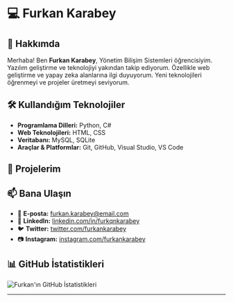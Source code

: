 # 💻 Furkan Karabey

## 🚀 Hakkımda
Merhaba! Ben **Furkan Karabey**, Yönetim Bilişim Sistemleri öğrencisiyim. Yazılım geliştirme ve teknolojiyi yakından takip ediyorum. Özellikle web geliştirme ve yapay zeka alanlarına ilgi duyuyorum. Yeni teknolojileri öğrenmeyi ve projeler üretmeyi seviyorum. 

## 🛠 Kullandığım Teknolojiler
- **Programlama Dilleri:** Python, C#
- **Web Teknolojileri:** HTML, CSS
- **Veritabanı:** MySQL, SQLite
- **Araçlar & Platformlar:** Git, GitHub, Visual Studio, VS Code

## 📌 Projelerim


## 📫 Bana Ulaşın
- 📩 **E-posta:** [furkan.karabey@email.com](mailto:frknkrby4343@gmail.com)
- 💼 **LinkedIn:** [linkedin.com/in/furkqnkarabey](https://www.linkedin.com/in/furkqn-karabey-8b5537336/)
- 🐦 **Twitter:** [twitter.com/furkankarabey](https://x.com/Karabey_Furkqn)
- 📷 **Instagram:** [instagram.com/furkankarabey](https://instagram.com/karabey_furkqn)
## 📊 GitHub İstatistikleri
![Furkan'ın GitHub İstatistikleri](https://github-readme-stats.vercel.app/api?username=furkankarabey&show_icons=true&theme=radical)

---
